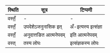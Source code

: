 | स्थिति | सूत्र | टिप्पणी |
| ----- | ------- | ------ |
| वस्तँ॒ | - | - |
| वस्तँ॒ | उपदेशेऽजनुनासिक इत् | अँ-इत्यस्य इत्संज्ञा |
| वस्तँ॒ | अनुदात्तङित आत्मनेपदम् | इति आत्मनेपदम् |
| वस्त् | तस्य लोपः | इत्संज्ञकस्य लोपः |
